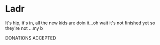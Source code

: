 # Ladr
It's hip, it's in, all the new kids are doin it...oh wait it's not finished yet so they're not
...my b

DONATIONS ACCEPTED
